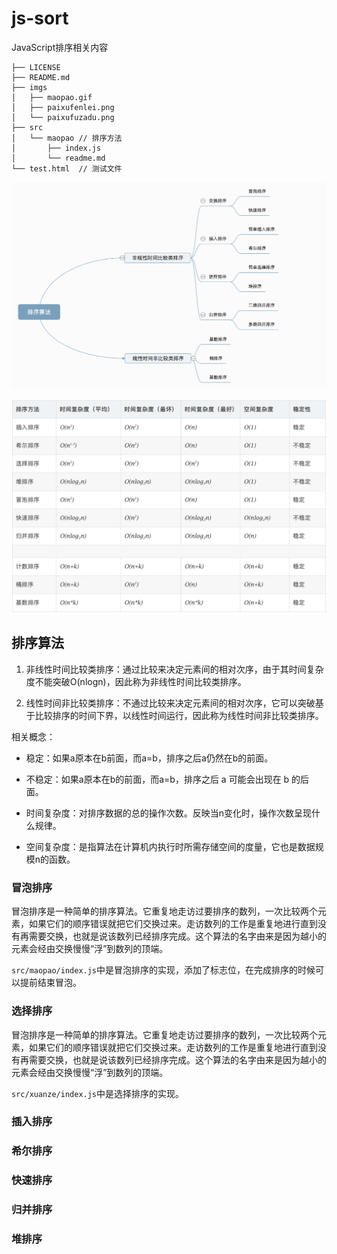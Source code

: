 # js-sort
JavaScript排序相关内容
````
├── LICENSE
├── README.md
├── imgs
│   ├── maopao.gif
│   ├── paixufenlei.png
│   └── paixufuzadu.png
├── src
│   └── maopao // 排序方法
│       ├── index.js
│       └── readme.md
└── test.html  // 测试文件
````

![排序方法](./imgs/paixufenlei.png)

![排序算法复杂度](./imgs/paixufuzadu.png)

## 排序算法
1. 非线性时间比较类排序：通过比较来决定元素间的相对次序，由于其时间复杂度不能突破O(nlogn)，因此称为非线性时间比较类排序。

2. 线性时间非比较类排序：不通过比较来决定元素间的相对次序，它可以突破基于比较排序的时间下界，以线性时间运行，因此称为线性时间非比较类排序。 


相关概念：
* 稳定：如果a原本在b前面，而a=b，排序之后a仍然在b的前面。

* 不稳定：如果a原本在b的前面，而a=b，排序之后 a 可能会出现在 b 的后面。

* 时间复杂度：对排序数据的总的操作次数。反映当n变化时，操作次数呈现什么规律。

* 空间复杂度：是指算法在计算机内执行时所需存储空间的度量，它也是数据规模n的函数。 
### 冒泡排序
冒泡排序是一种简单的排序算法。它重复地走访过要排序的数列，一次比较两个元素，如果它们的顺序错误就把它们交换过来。走访数列的工作是重复地进行直到没有再需要交换，也就是说该数列已经排序完成。这个算法的名字由来是因为越小的元素会经由交换慢慢“浮”到数列的顶端。 

`src/maopao/index.js`中是冒泡排序的实现，添加了标志位，在完成排序的时候可以提前结束冒泡。

### 选择排序
冒泡排序是一种简单的排序算法。它重复地走访过要排序的数列，一次比较两个元素，如果它们的顺序错误就把它们交换过来。走访数列的工作是重复地进行直到没有再需要交换，也就是说该数列已经排序完成。这个算法的名字由来是因为越小的元素会经由交换慢慢“浮”到数列的顶端。

`src/xuanze/index.js`中是选择排序的实现。
### 插入排序

### 希尔排序

### 快速排序

### 归并排序

### 堆排序

